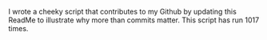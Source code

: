 I wrote a cheeky script that contributes to my Github by updating this ReadMe to illustrate why more than commits matter. This script has run 1017 times.